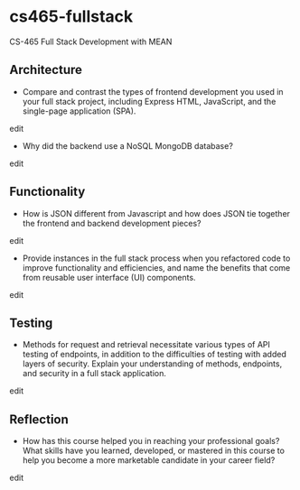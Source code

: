 # cs465-fullstack
CS-465 Full Stack Development with MEAN

## Architecture
- Compare and contrast the types of frontend development you used in your full stack project, including Express HTML, JavaScript, and the single-page application (SPA).

edit

- Why did the backend use a NoSQL MongoDB database?

edit

## Functionality
- How is JSON different from Javascript and how does JSON tie together the frontend and backend development pieces?

edit

- Provide instances in the full stack process when you refactored code to improve functionality and efficiencies, and name the benefits that come from reusable user interface (UI) components.

edit

## Testing
- Methods for request and retrieval necessitate various types of API testing of endpoints, in addition to the difficulties of testing with added layers of security. Explain your understanding of methods, endpoints, and security in a full stack application.

edit

## Reflection
- How has this course helped you in reaching your professional goals? What skills have you learned, developed, or mastered in this course to help you become a more marketable candidate in your career field?

edit
